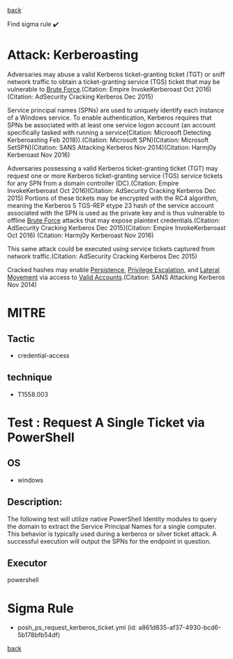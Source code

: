 
[back](../index.md)

Find sigma rule :heavy_check_mark: 

# Attack: Kerberoasting 

Adversaries may abuse a valid Kerberos ticket-granting ticket (TGT) or sniff network traffic to obtain a ticket-granting service (TGS) ticket that may be vulnerable to [Brute Force](https://attack.mitre.org/techniques/T1110).(Citation: Empire InvokeKerberoast Oct 2016)(Citation: AdSecurity Cracking Kerberos Dec 2015) 

Service principal names (SPNs) are used to uniquely identify each instance of a Windows service. To enable authentication, Kerberos requires that SPNs be associated with at least one service logon account (an account specifically tasked with running a service(Citation: Microsoft Detecting Kerberoasting Feb 2018)).(Citation: Microsoft SPN)(Citation: Microsoft SetSPN)(Citation: SANS Attacking Kerberos Nov 2014)(Citation: Harmj0y Kerberoast Nov 2016)

Adversaries possessing a valid Kerberos ticket-granting ticket (TGT) may request one or more Kerberos ticket-granting service (TGS) service tickets for any SPN from a domain controller (DC).(Citation: Empire InvokeKerberoast Oct 2016)(Citation: AdSecurity Cracking Kerberos Dec 2015) Portions of these tickets may be encrypted with the RC4 algorithm, meaning the Kerberos 5 TGS-REP etype 23 hash of the service account associated with the SPN is used as the private key and is thus vulnerable to offline [Brute Force](https://attack.mitre.org/techniques/T1110) attacks that may expose plaintext credentials.(Citation: AdSecurity Cracking Kerberos Dec 2015)(Citation: Empire InvokeKerberoast Oct 2016) (Citation: Harmj0y Kerberoast Nov 2016)

This same attack could be executed using service tickets captured from network traffic.(Citation: AdSecurity Cracking Kerberos Dec 2015)

Cracked hashes may enable [Persistence](https://attack.mitre.org/tactics/TA0003), [Privilege Escalation](https://attack.mitre.org/tactics/TA0004), and [Lateral Movement](https://attack.mitre.org/tactics/TA0008) via access to [Valid Accounts](https://attack.mitre.org/techniques/T1078).(Citation: SANS Attacking Kerberos Nov 2014)

# MITRE
## Tactic
  - credential-access


## technique
  - T1558.003


# Test : Request A Single Ticket via PowerShell
## OS
  - windows


## Description:
The following test will utilize native PowerShell Identity modules to query the domain to extract the Service Principal Names for a single computer. This behavior is typically used during a kerberos or silver ticket attack. 
A successful execution will output the SPNs for the endpoint in question.


## Executor
powershell

# Sigma Rule
 - posh_ps_request_kerberos_ticket.yml (id: a861d835-af37-4930-bcd6-5b178bfb54df)



[back](../index.md)
